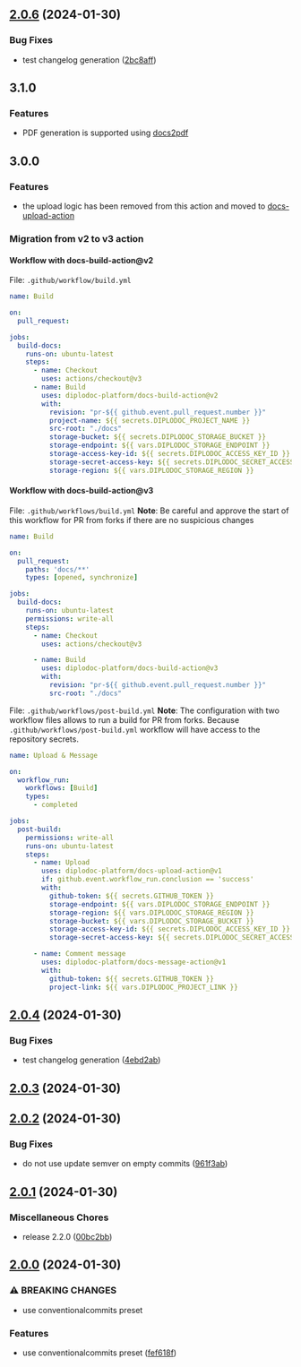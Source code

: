 ## [2.0.6](https://github.com/diplodoc-platform/documentation-template/compare/v2.0.5...v2.0.6) (2024-01-30)


### Bug Fixes

* test changelog generation ([2bc8aff](https://github.com/diplodoc-platform/documentation-template/commit/2bc8affe24378fa676b4ab58b06966610a2ce78f))

## 3.1.0

### Features

* PDF generation is supported using [docs2pdf](https://github.com/diplodoc-platform/docs2pdf)

## 3.0.0

### Features

* the upload logic has been removed from this action and moved to [docs-upload-action](https://github.com/diplodoc-platform/docs-upload-action)

### Migration from v2 to v3 action

#### Workflow with docs-build-action@v2

File: `.github/workflow/build.yml`

```yaml
name: Build

on:
  pull_request:

jobs:
  build-docs:
    runs-on: ubuntu-latest
    steps:
      - name: Checkout
        uses: actions/checkout@v3
      - name: Build
        uses: diplodoc-platform/docs-build-action@v2
        with:
          revision: "pr-${{ github.event.pull_request.number }}"
          project-name: ${{ secrets.DIPLODOC_PROJECT_NAME }}
          src-root: "./docs"
          storage-bucket: ${{ secrets.DIPLODOC_STORAGE_BUCKET }}
          storage-endpoint: ${{ vars.DIPLODOC_STORAGE_ENDPOINT }}
          storage-access-key-id: ${{ secrets.DIPLODOC_ACCESS_KEY_ID }}
          storage-secret-access-key: ${{ secrets.DIPLODOC_SECRET_ACCESS_KEY }}
          storage-region: ${{ vars.DIPLODOC_STORAGE_REGION }}
```

#### Workflow with docs-build-action@v3

File: `.github/workflows/build.yml`
**Note**: Be careful and approve the start of this workflow for PR from forks if there are no suspicious changes

```yaml
name: Build

on:
  pull_request:
    paths: 'docs/**'
    types: [opened, synchronize]

jobs:
  build-docs:
    runs-on: ubuntu-latest
    permissions: write-all
    steps:
      - name: Checkout
        uses: actions/checkout@v3

      - name: Build
        uses: diplodoc-platform/docs-build-action@v3
        with:
          revision: "pr-${{ github.event.pull_request.number }}"
          src-root: "./docs"
```

File: `.github/workflows/post-build.yml`
**Note**: The configuration with two workflow files allows to run a build for PR from forks. Because `.github/workflows/post-build.yml` workflow will have access to the repository secrets.

```yaml
name: Upload & Message

on:
  workflow_run:
    workflows: [Build]
    types:
      - completed

jobs:
  post-build:
    permissions: write-all
    runs-on: ubuntu-latest
    steps:
      - name: Upload
        uses: diplodoc-platform/docs-upload-action@v1
        if: github.event.workflow_run.conclusion == 'success'
        with:
          github-token: ${{ secrets.GITHUB_TOKEN }}
          storage-endpoint: ${{ vars.DIPLODOC_STORAGE_ENDPOINT }}
          storage-region: ${{ vars.DIPLODOC_STORAGE_REGION }}
          storage-bucket: ${{ vars.DIPLODOC_STORAGE_BUCKET }}
          storage-access-key-id: ${{ secrets.DIPLODOC_ACCESS_KEY_ID }}
          storage-secret-access-key: ${{ secrets.DIPLODOC_SECRET_ACCESS_KEY }}

      - name: Comment message
        uses: diplodoc-platform/docs-message-action@v1
        with:
          github-token: ${{ secrets.GITHUB_TOKEN }}
          project-link: ${{ vars.DIPLODOC_PROJECT_LINK }}
```


## [2.0.4](https://github.com/diplodoc-platform/documentation-template/compare/v2.0.3...v2.0.4) (2024-01-30)


### Bug Fixes

* test changelog generation ([4ebd2ab](https://github.com/diplodoc-platform/documentation-template/commit/4ebd2abfa917e69607c19ac329b5425f433dafc9))

## [2.0.3](https://github.com/diplodoc-platform/documentation-template/compare/v2.0.2...v2.0.3) (2024-01-30)

## [2.0.2](https://github.com/diplodoc-platform/documentation-template/compare/v2.0.1...v2.0.2) (2024-01-30)


### Bug Fixes

* do not use update semver on empty commits ([961f3ab](https://github.com/diplodoc-platform/documentation-template/commit/961f3ab22773578c0b953f14f165f786a6e2ee14))

## [2.0.1](https://github.com/diplodoc-platform/documentation-template/compare/v2.0.0...v2.0.1) (2024-01-30)


### Miscellaneous Chores

* release 2.2.0 ([00bc2bb](https://github.com/diplodoc-platform/documentation-template/commit/00bc2bb1774fede9373cd3d72ec2698c4700f03a))

## [2.0.0](https://github.com/diplodoc-platform/documentation-template/compare/v1.3.1...v2.0.0) (2024-01-30)


### ⚠ BREAKING CHANGES

* use conventionalcommits preset

### Features

* use conventionalcommits preset ([fef618f](https://github.com/diplodoc-platform/documentation-template/commit/fef618fad8c91fc1957b206350c7fb8734b9bd43))

